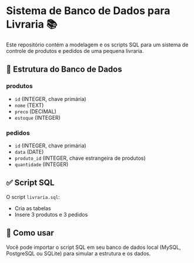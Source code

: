 # Sistema de Banco de Dados para Livraria 📚

Este repositório contém a modelagem e os scripts SQL para um sistema de controle de produtos e pedidos de uma pequena livraria.

## 📁 Estrutura do Banco de Dados

### produtos
- `id` (INTEGER, chave primária)
- `nome` (TEXT)
- `preco` (DECIMAL)
- `estoque` (INTEGER)

### pedidos
- `id` (INTEGER, chave primária)
- `data` (DATE)
- `produto_id` (INTEGER, chave estrangeira de produtos)
- `quantidade` (INTEGER)

## ✅ Script SQL

O script `livraria.sql`:
- Cria as tabelas
- Insere 3 produtos e 3 pedidos

## 🚀 Como usar

Você pode importar o script SQL em seu banco de dados local (MySQL, PostgreSQL ou SQLite) para simular a estrutura e os dados.

